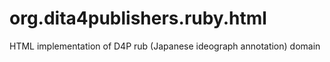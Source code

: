 org.dita4publishers.ruby.html
======================

HTML implementation of D4P rub (Japanese ideograph annotation) domain